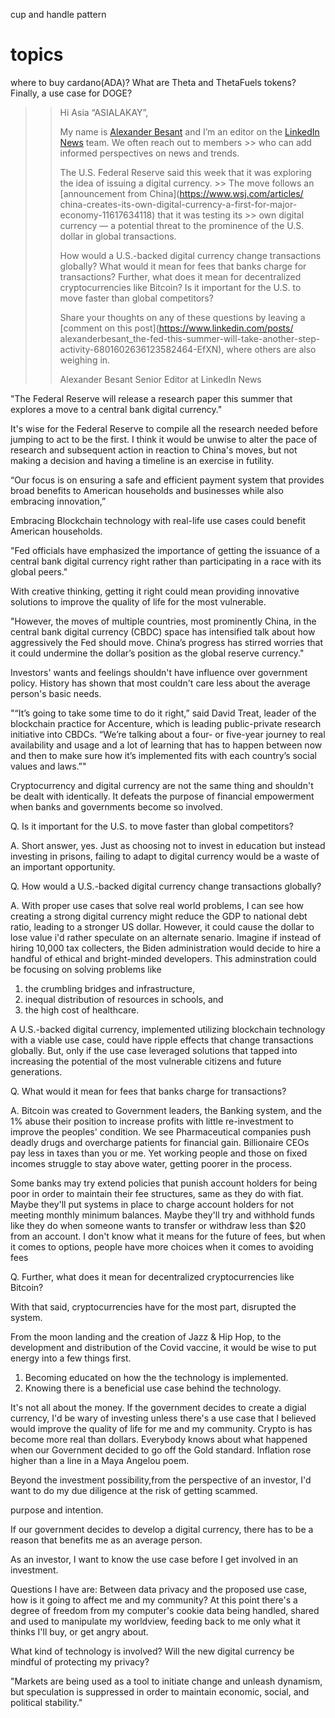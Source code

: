cup and handle pattern

# topics 
where to buy cardano(ADA)?
What are Theta and ThetaFuels tokens?
Finally, a use case for DOGE?


>> Hi Asia “ASIALAKAY”,
>>
>> My name is [Alexander Besant](https://www.linkedin.com/in/alexanderbesant/) and I’m an editor on the 
>> [LinkedIn News](https://www.linkedin.com/showcase/linkedin-news/) team. We often reach out to members >> who can add informed perspectives on news and trends.
>>
>> The U.S. Federal Reserve said this week that it was exploring the idea of issuing a digital currency. >> The move follows an [announcement from China](https://www.wsj.com/articles/ 
>> china-creates-its-own-digital-currency-a-first-for-major-economy-11617634118) that it was testing its >> own digital currency — a potential threat to the prominence of the U.S. dollar in global transactions.
>>
>> How would a U.S.-backed digital currency change transactions globally? What would it mean for fees 
>> that banks charge for transactions? Further, what does it mean for decentralized cryptocurrencies 
>> like Bitcoin? Is it important for the U.S. to move faster than global competitors?
>>
>> Share your thoughts on any of these questions by leaving a [comment on this post](https://www.linkedin.com/posts/
alexanderbesant_the-fed-this-summer-will-take-another-step-activity-6801602636123582464-EfXN), 
>> where others are also weighing in.
>> 
>> Alexander Besant
>> Senior Editor at LinkedIn News




"The Federal Reserve will release a research paper this summer that explores a move to a central bank digital currency."

It's wise for the Federal Reserve to compile all the research needed before jumping to act to be the first. I think it would be unwise to alter the pace of research and subsequent action in reaction to China's moves, but not making a decision and having a timeline is an exercise in futility.

“Our focus is on ensuring a safe and efficient payment system that provides broad benefits to American households and businesses while also embracing innovation,”

Embracing Blockchain technology with real-life use cases could  benefit American households. 

"Fed officials have emphasized the importance of getting the issuance of a central bank digital currency right rather than participating in a race with its global peers." 

With creative thinking, getting it right could mean providing innovative solutions to improve the quality of life for the most vulnerable.

"However, the moves of multiple countries, most prominently China, in the central bank digital currency (CBDC) space has intensified talk about how aggressively the Fed should move. China’s progress has stirred worries that it could undermine the dollar’s position as the global reserve currency."


Investors' wants and feelings shouldn't have influence over government policy. History has shown that most couldn't care less about the average person's basic needs. 

"“It’s going to take some time to do it right,” said David Treat, leader of the blockchain practice for Accenture, which is leading public-private research initiative into CBDCs. “We’re talking about a four- or five-year journey to real availability and usage and a lot of learning that has to happen between now and then to make sure how it’s implemented fits with each country’s social values and laws.”"

Cryptocurrency and digital currency are not the same thing and shouldn't be dealt with identically. It defeats the purpose of financial empowerment when banks and governments become so involved.  







Q. 
Is it important for the U.S. to move faster than global competitors?

A. 
Short answer, yes. Just as choosing not to invest in education but instead investing in prisons, 
failing to adapt to digital currency would be a waste of an important opportunity.

Q.
How would a U.S.-backed digital currency change transactions globally? 

A. 
With proper use cases that solve real world problems, I can see how creating a strong digital currency might reduce the GDP to national debt ratio, leading to a stronger US dollar. However, it could cause the dollar to lose value i'd rather speculate on an alternate senario. Imagine if instead of hiring 10,000 tax collecters, the Biden administration would decide to hire a handful of ethical and bright-minded developers. This adminstration could be focusing 
on solving problems like 

1) the crumbling bridges and infrastructure, 
2) inequal distribution of resources in schools, and 
3) the high cost of healthcare.

A U.S.-backed digital currency, implemented utilizing blockchain technology with a viable use case, could have ripple effects that change transactions globally. But, only if the use case leveraged solutions that tapped into increasing the potential of the most vulnerable citizens and future generations.

Q.
What would it mean for fees that banks charge for transactions? 

A. 
Bitcoin was created to  Government leaders, the Banking system, and the 1% abuse their position to increase profits with little re-investment to improve the peoples' condition. We see Pharmaceutical companies push deadly drugs and overcharge patients for financial gain. Billionaire CEOs pay less in taxes than you or me. Yet working people and those on fixed incomes struggle to stay above water, getting poorer in the process. 

Some banks may try extend policies that punish account holders for being poor in order to maintain their fee structures, same as they do with fiat. Maybe they'll put systems in place to charge account holders for not meeting monthly minimum balances. Maybe they'll try and withhold funds like they do when someone wants to transfer or withdraw less than $20 from an account.  I don't know what it means for the future of fees, but when it comes to options, people have more choices when it comes to avoiding fees  

Q. Further, what does it mean for decentralized cryptocurrencies like Bitcoin? 

With that said, cryptocurrencies have for the most part, disrupted the system. 





From the moon landing and the creation of Jazz & Hip Hop, to the development and distribution of the Covid vaccine, it would be wise to put energy into a few things first.

1) Becoming educated on how the the technology is implemented. 
2) Knowing there is a beneficial use case behind the technology.


It's not all about the money. If the government decides 
to create a digial currency, I'd be wary of investing unless there's a use case that I believed would improve the quality of life for me 
and my community. Crypto is has become more real than dollars. Everybody knows about what happened when our Government decided to go off 
the Gold standard. Inflation rose higher than a line in a Maya Angelou poem. 


Beyond the investment possibility,from the perspective of an investor, I'd want to do my due diligence at the risk of getting scammed. 



  purpose and intention. 

If our government decides to develop a digital currency, there has to be a reason that benefits me as an average person. 

As an investor, I want to know the use case before I get involved in an investment. 

Questions I have are: Between data privacy and the proposed use case, how is it going to affect me and my community? 
At this point there's a degree of freedom from my computer's cookie data being handled, shared and used to manipulate my worldview, 
feeding back to me only what it thinks I'll buy, or get angry about. 



What kind of technology is involved? Will the new digital currency be mindful of protecting my privacy? 





"Markets are being used as a tool to initiate change and unleash dynamism, but speculation is suppressed in order to maintain economic, social, and political stability."

